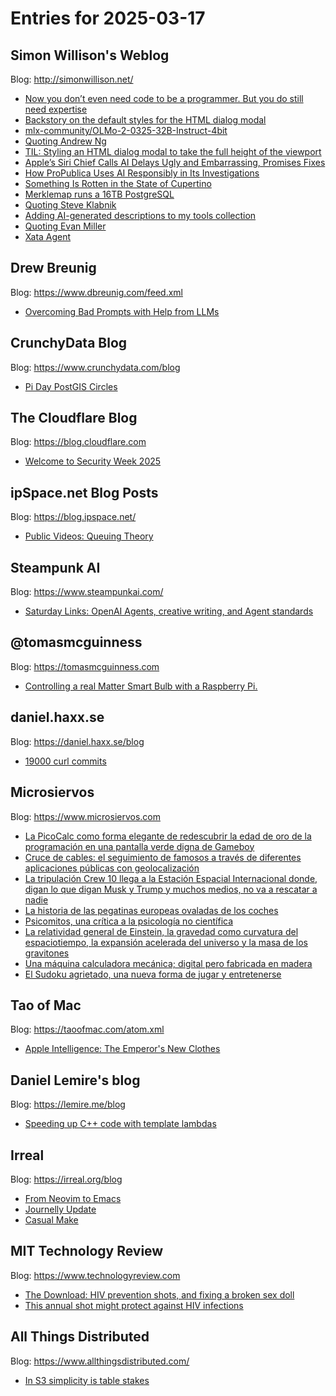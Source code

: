 # Entries for 2025-03-17
## Simon Willison's Weblog 
Blog: http://simonwillison.net/ 

- [Now you don’t even need code to be a programmer. But you do still need expertise](https://simonwillison.net/2025/Mar/16/john-naughton/#atom-everything)
- [Backstory on the default styles for the HTML dialog modal](https://simonwillison.net/2025/Mar/16/backstory/#atom-everything)
- [mlx-community/OLMo-2-0325-32B-Instruct-4bit](https://simonwillison.net/2025/Mar/16/olmo2/#atom-everything)
- [Quoting Andrew Ng](https://simonwillison.net/2025/Mar/15/andrew-ng/#atom-everything)
- [TIL: Styling an HTML dialog modal to take the full height of the viewport](https://simonwillison.net/2025/Mar/14/styling-an-html-dialog/#atom-everything)
- [Apple’s Siri Chief Calls AI Delays Ugly and Embarrassing, Promises Fixes](https://simonwillison.net/2025/Mar/14/ai-delays/#atom-everything)
- [How ProPublica Uses AI Responsibly in Its Investigations](https://simonwillison.net/2025/Mar/14/propublica-ai/#atom-everything)
- [Something Is Rotten in the State of Cupertino](https://simonwillison.net/2025/Mar/14/something-is-rotten/#atom-everything)
- [Merklemap runs a 16TB PostgreSQL](https://simonwillison.net/2025/Mar/14/merklemap-runs-a-16tb-postgresql/#atom-everything)
- [Quoting Steve Klabnik](https://simonwillison.net/2025/Mar/14/steve-klabnik/#atom-everything)
- [Adding AI-generated descriptions to my tools collection](https://simonwillison.net/2025/Mar/13/tools-colophon/#atom-everything)
- [Quoting Evan Miller](https://simonwillison.net/2025/Mar/13/evan-miller/#atom-everything)
- [Xata Agent](https://simonwillison.net/2025/Mar/13/xata-agent/#atom-everything)
## Drew Breunig 
Blog: https://www.dbreunig.com/feed.xml 

- [Overcoming Bad Prompts with Help from LLMs](https://www.dbreunig.com/2025/03/16/overcoming-bad-prompts-with-help-from-llms.html)
## CrunchyData Blog 
Blog: https://www.crunchydata.com/blog 

- [ Pi Day PostGIS Circles ](https://www.crunchydata.com/blog/postgis-pi-circlelinestring)
##  The Cloudflare Blog  
Blog: https://blog.cloudflare.com 

- [Welcome to Security Week 2025](https://blog.cloudflare.com/welcome-to-security-week-2025/)
## ipSpace.net Blog Posts 
Blog: https://blog.ipspace.net/ 

- [Public Videos: Queuing Theory](https://blog.ipspace.net/2025/03/queuing-theory-videos/?utm_source=atom_feed)
## Steampunk AI 
Blog: https://www.steampunkai.com/ 

- [Saturday Links: OpenAI Agents, creative writing, and Agent standards](https://www.steampunkai.com/saturday-links-openai-agents-creative-writing-and-agent-standards-2/)
## @tomasmcguinness 
Blog: https://tomasmcguinness.com 

- [Controlling a real Matter Smart Bulb with a Raspberry Pi.](https://tomasmcguinness.com/2025/03/15/controlling-a-real-matter-smart-bulb-with-chip-tool/)
## daniel.haxx.se 
Blog: https://daniel.haxx.se/blog 

- [19000 curl commits](https://daniel.haxx.se/blog/2025/03/14/19000-curl-commits/)
## Microsiervos 
Blog: https://www.microsiervos.com 

- [La PicoCalc como forma elegante de redescubrir la edad de oro de la programación en una pantalla verde digna de Gameboy](https://www.microsiervos.com/archivo/gadgets/picocalc-elegante-redescubrir-programacion-pantalla-verde.html)
- [Cruce de cables: el seguimiento de famosos a través de diferentes aplicaciones públicas con geolocalización](https://www.microsiervos.com/archivo/general/cruce-cables-seguimiento-famosos.html)
- [La tripulación Crew 10 llega a la Estación Espacial Internacional donde, digan lo que digan Musk y Trump y muchos medios, no va a rescatar a nadie](https://www.microsiervos.com/archivo/espacio/lanzada-tripulacion-crew-10-eestacion-espacial-rescatar-nadie.html)
- [La historia de las pegatinas europeas ovaladas de los coches](https://www.microsiervos.com/archivo/coches/historia-pegatinas-europeas-ovaladas-coches.html)
- [Psicomitos, una crítica a la psicología no científica](https://www.microsiervos.com/archivo/libros/psicomitos-libro.html)
- [La relatividad general de Einstein, la gravedad como curvatura del espaciotiempo, la expansión acelerada del universo y la masa de los gravitones](https://www.microsiervos.com/archivo/ciencia/relatividad-general-einstein-gravedad-curvatura-espaciotiempo-expansion-acelerada-universo-masa-gravitones.html)
- [Una máquina calculadora mecánica; digital pero fabricada en madera](https://www.microsiervos.com/archivo/matematicas/maquina-calculadora-mecanica-digital-fabricada-madera.html)
- [El Sudoku agrietado, una nueva forma de jugar y entretenerse](https://www.microsiervos.com/archivo/puzzles-y-rubik/sudoku-agrietado-cracked.html)
## Tao of Mac 
Blog: https://taoofmac.com/atom.xml 

- [Apple Intelligence: The Emperor's New Clothes](https://taoofmac.com/space/blog/2025/03/14/1830)
## Daniel Lemire's blog 
Blog: https://lemire.me/blog 

- [Speeding up C++ code with template lambdas](https://lemire.me/blog/2025/03/15/speeding-up-c-code-with-template-lambdas/)
## Irreal 
Blog: https://irreal.org/blog 

- [From Neovim to Emacs](https://irreal.org/blog/?p=12850)
- [Journelly Update](https://irreal.org/blog/?p=12848)
- [Casual Make](https://irreal.org/blog/?p=12846)
## MIT Technology Review 
Blog: https://www.technologyreview.com 

- [The Download: HIV prevention shots, and fixing a broken sex doll](https://www.technologyreview.com/2025/03/14/1113240/the-download-hiv-prevention-shots-and-fixing-a-broken-sex-doll/)
- [This annual shot might protect against HIV infections](https://www.technologyreview.com/2025/03/14/1113225/annual-shot-protect-against-hiv/)
## All Things Distributed 
Blog: https://www.allthingsdistributed.com/ 

- [In S3 simplicity is table stakes](https://www.allthingsdistributed.com/2025/03/in-s3-simplicity-is-table-stakes.html?utm_campaign=inbound&utm_source=rss)